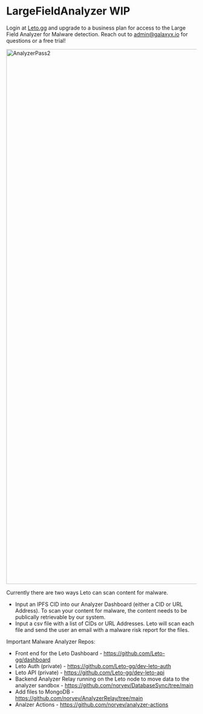 # LargeFieldAnalyzer WIP


Login at [Leto.gg](https://leto.gg) and upgrade to a business plan for access to the Large Field Analyzer for Malware detection. Reach out to admin@galaxyx.io for questions or a free trial!

<img width="1418" alt="AnalyzerPass2" src="https://github.com/galaxyxtwo/LargeFieldAnalyzerFork/assets/90220293/c03aaf23-4863-467a-a076-aeb99a804c22">

Currently there are two ways Leto can scan content for malware. 
- Input an IPFS CID into our Analyzer Dashboard (either a CID or URL Address). To scan your content for malware, the content needs to be publically retrievable by our system.
- Input a csv file with a list of CIDs or URL Addresses. Leto will scan each file and send the user an email with a malware risk report for the files.

Important Malware Analyzer Repos:
- Front end for the Leto Dashboard - https://github.com/Leto-gg/dashboard
- Leto Auth (private) - https://github.com/Leto-gg/dev-leto-auth
- Leto API (private) - https://github.com/Leto-gg/dev-leto-api
- Backend Analyzer Relay running on the Leto node to move data to the analyzer sandbox - https://github.com/noryev/DatabaseSync/tree/main
- Add files to MongoDB - https://github.com/noryev/AnalyzerRelay/tree/main
- Analzer Actions - https://github.com/noryev/analyzer-actions
